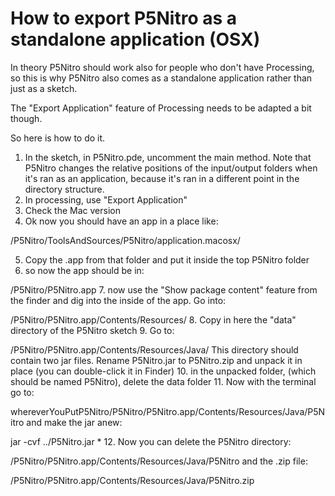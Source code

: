 How to export P5Nitro as a standalone application (OSX)
===================================

In theory P5Nitro should work also for people who don't have Processing, so this is why P5Nitro also comes as a standalone application rather than just as a sketch.

The "Export Application" feature of Processing needs to be adapted a bit
though.

So here is how to do it.

1. In the sketch, in P5Nitro.pde, uncomment the main method. Note that P5Nitro changes the relative positions of the input/output folders when it's ran as an application, because it's ran in a different point in the directory structure.
2. In processing, use "Export Application"
3. Check the Mac version
4. Ok now you should have an app in a place like:

  /P5Nitro/ToolsAndSources/P5Nitro/application.macosx/

5. Copy the .app from that folder and put it inside the top P5Nitro folder
6. so now the app should be in:

  /P5Nitro/P5Nitro.app
7. now use the "Show package content" feature from the finder and dig
into the inside of the app. Go into:

  /P5Nitro/P5Nitro.app/Contents/Resources/
8. Copy in here the "data" directory of the P5Nitro sketch
9. Go to:

  /P5Nitro/P5Nitro.app/Contents/Resources/Java/
This directory should contain two jar files. Rename P5Nitro.jar to P5Nitro.zip
and unpack it in place (you can double-click it in Finder)
10. in the unpacked folder, (which should be named P5Nitro), delete the data folder
11. Now with the terminal go to:

  whereverYouPutP5Nitro/P5Nitro/P5Nitro.app/Contents/Resources/Java/P5Nitro
and make the jar anew:

  jar -cvf ../P5Nitro.jar *
12. Now you can delete the P5Nitro directory:

  /P5Nitro/P5Nitro.app/Contents/Resources/Java/P5Nitro
and the .zip file:

  /P5Nitro/P5Nitro.app/Contents/Resources/Java/P5Nitro.zip
